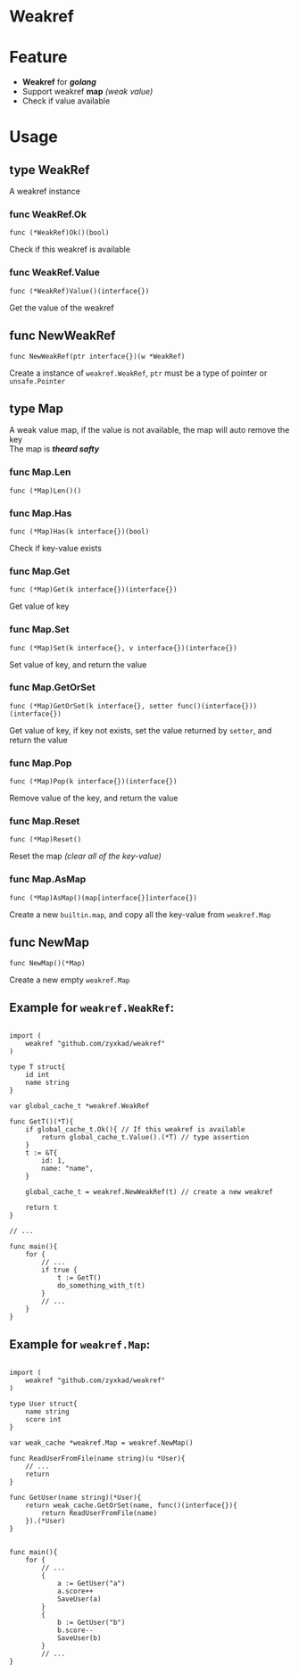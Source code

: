 
# Weakref

Feature
=======

- **Weakref** for ***golang***
- Support weakref **map** _(weak value)_
- Check if value available

Usage
=====

type WeakRef
------------

A weakref instance

### func WeakRef.Ok

```golang
func (*WeakRef)Ok()(bool)
```

Check if this weakref is available

### func WeakRef.Value

```golang
func (*WeakRef)Value()(interface{})
```

Get the value of the weakref


func NewWeakRef
---------------

```golang
func NewWeakRef(ptr interface{})(w *WeakRef)
```

Create a instance of `weakref.WeakRef`, `ptr` must be a type of pointer or `unsafe.Pointer`

type Map
--------

A weak value map, if the value is not available, the map will auto remove the key  
The map is ***theard safty***

### func Map.Len

```golang
func (*Map)Len()()
```

### func Map.Has

```golang
func (*Map)Has(k interface{})(bool)
```

Check if key-value exists

### func Map.Get

```golang
func (*Map)Get(k interface{})(interface{})
```

Get value of key

### func Map.Set

```golang
func (*Map)Set(k interface{}, v interface{})(interface{})
```

Set value of key, and return the value

### func Map.GetOrSet

```golang
func (*Map)GetOrSet(k interface{}, setter func()(interface{}))(interface{})
```

Get value of key, if key not exists, set the value returned by `setter`, and return the value

### func Map.Pop

```golang
func (*Map)Pop(k interface{})(interface{})
```

Remove value of the key, and return the value

### func Map.Reset

```golang
func (*Map)Reset()
```

Reset the map _(clear all of the key-value)_

### func Map.AsMap

```golang
func (*Map)AsMap()(map[interface{}]interface{})
```

Create a new `builtin.map`, and copy all the key-value from `weakref.Map`

func NewMap
-----------

```golang
func NewMap()(*Map)
```

Create a new empty `weakref.Map`


Example for `weakref.WeakRef`:
------------------------------
```golang

import (
	weakref "github.com/zyxkad/weakref"
)

type T struct{
	id int
	name string
}

var global_cache_t *weakref.WeakRef

func GetT()(*T){
	if global_cache_t.Ok(){ // If this weakref is available
		return global_cache_t.Value().(*T) // type assertion
	}
	t := &T{
		id: 1,
		name: "name",
	}

	global_cache_t = weakref.NewWeakRef(t) // create a new weakref

	return t
}

// ...

func main(){
	for {
		// ...
		if true {
			t := GetT()
			do_something_with_t(t)
		}
		// ...
	}
}

```

Example for `weakref.Map`:
--------------------------
```golang

import (
	weakref "github.com/zyxkad/weakref"
)

type User struct{
	name string
	score int
}

var weak_cache *weakref.Map = weakref.NewMap()

func ReadUserFromFile(name string)(u *User){
	// ...
	return
}

func GetUser(name string)(*User){
	return weak_cache.GetOrSet(name, func()(interface{}){
		return ReadUserFromFile(name)
	}).(*User)
}


func main(){
	for {
		// ...
		{
			a := GetUser("a")
			a.score++
			SaveUser(a)
		}
		{
			b := GetUser("b")
			b.score--
			SaveUser(b)
		}
		// ...
}

```
